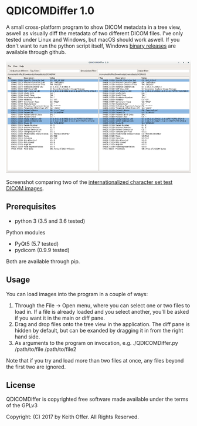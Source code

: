 QDICOMDiffer 1.0
================

A small cross-platform program to show DICOM metadata in a tree view, aswell as visually diff the metadata of two different DICOM files. I've only tested under Linux and Windows, but macOS should work aswell. If you don't want to run the python script itself, Windows [binary releases](https://github.com/keithoffer/QDICOMDiffer/releases) are available through github.

![Screenshot comparing two of the internationalized character set test DICOM images](Screenshots/main_screenshot.png?raw=true)

Screenshot comparing two of the [internationalized character set test DICOM images](http://www.dclunie.com/images/charset/ ). 

Prerequisites
-------------
- python 3 (3.5 and 3.6 tested)

Python modules

- PyQt5 (5.7 tested)
- pydicom (0.9.9 tested)

Both are available through pip. 

Usage
-----
You can load images into the program in a couple of ways:

1) Through the File -> Open menu, where you can select one or two files to load in. If a file is already loaded and you select another, you'll be asked if you want it in the main or diff pane.
2) Drag and drop files onto the tree view in the application. The diff pane is hidden by default, but can be exanded by dragging it in from the right hand side.
3) As arguments to the program on invocation, e.g. ./QDICOMDiffer.py /path/to/file /path/to/file2

Note that if you try and load more than two files at once, any files beyond the first two are ignored.

License
-------

QDICOMDiffer is copyrighted free software made available under the terms of the GPLv3

Copyright: (C) 2017 by Keith Offer. All Rights Reserved.